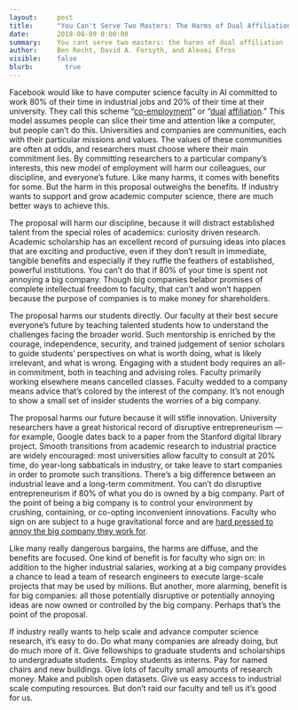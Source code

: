 ```yaml
---
layout:     post
title:      "You Can't Serve Two Masters: The Harms of Dual Affiliation"
date:       2018-08-09 0:00:00
summary:    You cant serve two masters: the harms of dual affiliation
author:     Ben Recht, David A. Forsyth, and Alexei Efros
visible:    false
blurb: 		  true
---
```


Facebook would like to have computer science faculty in AI committed to work 80% of their time in industrial jobs and 20% of their time at their university. They call this scheme “[co-employment](https://newsroom.fb.com/news/2018/07/facebook-ai-research-expands/)” or “[dual](https://www.facebook.com/schrep/posts/10156638732909443) [affiliation](https://www.businessinsider.com/facebook-yann-lecun-dual-affiliation-model-ai-experts-2018-8).” This model assumes people can slice their time and attention like a computer, but people can’t do this. Universities and companies are communities, each with their particular missions and values. The values of these communities are often at odds, and researchers must choose where their main commitment lies. By committing researchers to a particular company’s interests, this new model of employment will harm our colleagues, our discipline, and everyone’s future. Like many harms, it comes with benefits for some. But the harm in this proposal outweighs the benefits. If industry wants to support and grow academic computer science, there are much better ways to achieve this.

The proposal will harm our discipline, because it will distract established talent from the special roles of academics: curiosity driven research. Academic scholarship has an excellent record of pursuing ideas into places that are exciting and productive, even if they don’t result in immediate, tangible benefits and especially if they ruffle the feathers of established, powerful institutions. You can’t do that if 80% of your time is spent not annoying a big company. Though big companies belabor promises of complete intellectual freedom to faculty, that can’t and won’t happen because the purpose of companies is to make money for shareholders.

The proposal harms our students directly. Our faculty at their best secure everyone’s future by teaching talented students how to understand the challenges facing the broader world. Such mentorship is enriched by the courage, independence, security, and trained judgement of senior scholars to guide students’ perspectives on what is worth doing, what is likely irrelevant, and what is wrong. Engaging with a student body requires an all-in commitment, both in teaching and advising roles. Faculty primarily working elsewhere means cancelled classes. Faculty wedded to a company means advice that’s colored by the interest of the company. It’s not enough to show a small set of insider students the worries of a big company.

The proposal harms our future because it will stifle innovation. University researchers have a great historical record of disruptive entrepreneurism — for example, Google dates back to a paper from the Stanford digital library project. Smooth transitions from academic research to industrial practice are widely encouraged: most universities allow faculty to consult at 20% time, do year-long sabbaticals in industry, or take leave to start companies in order to promote such transitions. There’s a big difference between an industrial leave and a long-term commitment. You can’t do disruptive entrepreneurism if 80% of what you do is owned by a big company. Part of the point of being a big company is to control your environment by crushing, containing, or co-opting inconvenient innovations. Faculty who sign on are subject to a huge gravitational force and are [hard pressed to annoy the big company they work for](https://newsroom.fb.com/news/2017/12/hard-questions-is-spending-time-on-social-media-bad-for-us/).

Like many really dangerous bargains, the harms are diffuse, and the benefits are focused. One kind of benefit is for faculty who sign on: in addition to the higher industrial salaries, working at a big company provides a chance to lead a team of research engineers to execute large-scale projects that may be used by millions. But another, more alarming, benefit is for big companies: all those potentially disruptive or potentially annoying ideas are now owned or controlled by the big company. Perhaps that’s the point of the proposal.

If industry really wants to help scale and advance computer science research, it’s easy to do. Do what many companies are already doing, but do much more of it. Give fellowships to graduate students and scholarships to undergraduate students. Employ students as interns. Pay for named chairs and new buildings. Give lots of faculty small amounts of research money. Make and publish open datasets. Give us easy access to industrial scale computing resources. But don’t raid our faculty and tell us it’s good for us.
